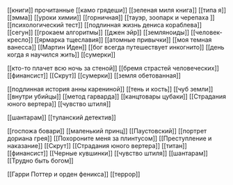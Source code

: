 [[книги]]
прочитанные
 [[камо грядеши]]
 [[зеленая миля книга]]
 [[типа я]]
[[эмма]]
[[уроки химии]]
[[горничная]]
[[тауэр, зоопарк и черепаха ]]
[[психологический тест]]
[[подлинная жизнь дениса кораблева]]
[[сегун]]
[[грокаем алгоритмы]]
[[джен эйр]]
[[земляноиды]]
[[человек-кресло]]
[[ярмарка тщеславия]]
[[атомные привычки]]
[[моя темная ванесса]]
[[Мартин Иден]]
[[бог всегда путешествует инкогнито]]
[[день когда я научился жить]]
[[сумерки]]

[[кто-то плачет всю ночь за стеной]]
[[бремя страстей человеческих]]
[[финансист]]
[[Скрут]]
[[сумерки]]
[[земля обетованная]]

[[подлинная история анны карениной]]
[[тень и кость]]
[[чуб земли]]
[[внутри убийцы]]
[[метод гарварда]]
[[канцтовары цубаки]]
[[Страдания юного вертера]]
[[чувство штиля]]

[[шантарам]]
[[туланский детектив]]

[[госпожа бовари]]
[[маленький  принц]]
[[Паустовский]]
[[портрет дориана грея]]
[[Похороните меня за плинтусом]]
[[Преступление и наказание]]
[[Скрут]]
[[Страдания юного вертера]]
[[титан]]
[[финансист]]
[[Черные кувшинки]]
[[чувство штиля]]
[[шантарам]]
[[Трудно быть богом]]

[[Гарри Поттер и орден феникса]]
[[террор]]